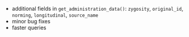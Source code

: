 * additional fields in `get_administration_data()`: `zygosity`, `original_id`, `norming`, `longitudinal`, `source_name`
* minor bug fixes
* faster queries